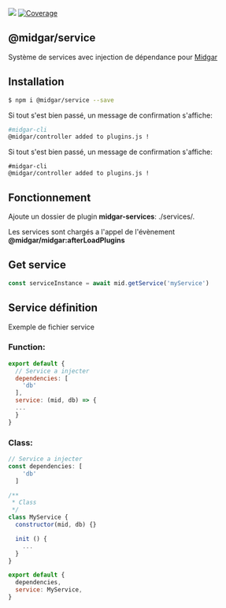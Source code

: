 ![](https://ci.midgar.io/app/rest/builds/buildType:(id:Midgar_Service_Build)/statusIcon) [![Coverage](https://sonar.midgar.io/api/project_badges/measure?project=Midgar_Service&metric=coverage)](https://sonar.midgar.io/dashboard?id=Midgar_Service)

## @midgar/service

Système de services avec injection de dépendance pour [Midgar](https://www.npmjs.com/package/@midgar/midgar)

## Installation

```sh
$ npm i @midgar/service --save
```
Si tout s'est bien passé, un message de confirmation s'affiche:

```sh
#midgar-cli
@midgar/controller added to plugins.js !
```

Si tout s'est bien passé, un message de confirmation s'affiche:
```
#midgar-cli
@midgar/controller added to plugins.js !
```


## Fonctionnement
Ajoute un dossier de plugin **midgar-services**: ./services/.

Les services sont chargés a l'appel de l'évènement **@midgar/midgar:afterLoadPlugins**

## Get service

```js
const serviceInstance = await mid.getService('myService')
```

## Service définition
Exemple de fichier service

### Function:

```js
export default {
  // Service a injecter
  dependencies: [
    'db'
  ],
  service: (mid, db) => {
  ...
  }
}
```

### Class:
```js
// Service a injecter
const dependencies: [
    'db'
  ]

/**
 * Class
 */
class MyService {
  constructor(mid, db) {}

  init () {
    ...
  }
}

export default {
  dependencies,
  service: MyService,
}
```
